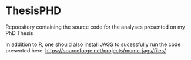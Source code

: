 # ThesisPHD
Repoository containing the source code for the analyses presented on my PhD Thesis

In addition to R, one should also install JAGS to sucessfully run the code presented here:
https://sourceforge.net/projects/mcmc-jags/files/
